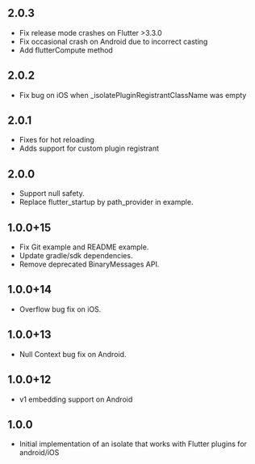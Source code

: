 ## 2.0.3
* Fix release mode crashes on Flutter >3.3.0 
* Fix occasional crash on Android due to incorrect casting
* Add flutterCompute method

## 2.0.2
* Fix bug on iOS when _isolatePluginRegistrantClassName was empty

## 2.0.1

* Fixes for hot reloading
* Adds support for custom plugin registrant

## 2.0.0

* Support null safety.
* Replace flutter_startup by path_provider in example.

## 1.0.0+15

* Fix Git example and README example.
* Update gradle/sdk dependencies. 
* Remove deprecated BinaryMessages API.

## 1.0.0+14

* Overflow bug fix on iOS.

## 1.0.0+13

* Null Context bug fix on Android.

## 1.0.0+12

* v1 embedding support on Android

## 1.0.0

* Initial implementation of an isolate that works with Flutter plugins for android/iOS
